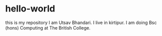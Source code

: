# hello-world
this is my repository
I am Utsav Bhandari. I live in kirtipur. I am doing Bsc (hons) Computing at The British College.

